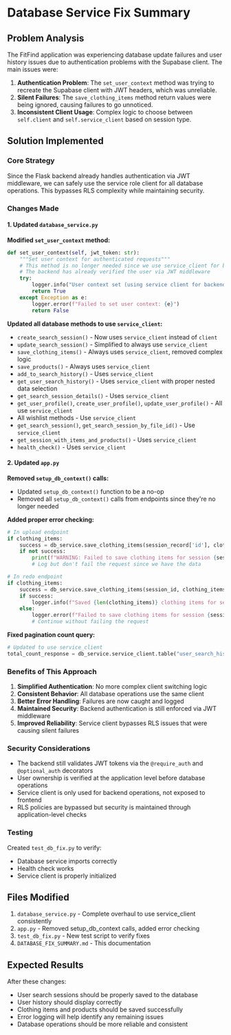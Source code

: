 # Database Service Fix Summary

## Problem Analysis

The FitFind application was experiencing database update failures and user history issues due to authentication problems with the Supabase client. The main issues were:

1. **Authentication Problem**: The `set_user_context` method was trying to recreate the Supabase client with JWT headers, which was unreliable.
2. **Silent Failures**: The `save_clothing_items` method return values were being ignored, causing failures to go unnoticed.
3. **Inconsistent Client Usage**: Complex logic to choose between `self.client` and `self.service_client` based on session type.

## Solution Implemented

### Core Strategy
Since the Flask backend already handles authentication via JWT middleware, we can safely use the service role client for all database operations. This bypasses RLS complexity while maintaining security.

### Changes Made

#### 1. Updated `database_service.py`

**Modified `set_user_context` method:**
```python
def set_user_context(self, jwt_token: str):
    """Set user context for authenticated requests"""
    # This method is no longer needed since we use service_client for backend operations
    # The backend has already verified the user via JWT middleware
    try:
        logger.info("User context set (using service client for backend operations)")
        return True
    except Exception as e:
        logger.error(f"Failed to set user context: {e}")
        return False
```

**Updated all database methods to use `service_client`:**
- `create_search_session()` - Now uses `service_client` instead of `client`
- `update_search_session()` - Simplified to always use `service_client`
- `save_clothing_items()` - Always uses `service_client`, removed complex logic
- `save_products()` - Always uses `service_client`
- `add_to_search_history()` - Uses `service_client`
- `get_user_search_history()` - Uses `service_client` with proper nested data selection
- `get_search_session_details()` - Uses `service_client`
- `get_user_profile()`, `create_user_profile()`, `update_user_profile()` - All use `service_client`
- All wishlist methods - Use `service_client`
- `get_search_session()`, `get_search_session_by_file_id()` - Use `service_client`
- `get_session_with_items_and_products()` - Uses `service_client`
- `health_check()` - Uses `service_client`

#### 2. Updated `app.py`

**Removed `setup_db_context()` calls:**
- Updated `setup_db_context()` function to be a no-op
- Removed all `setup_db_context()` calls from endpoints since they're no longer needed

**Added proper error checking:**
```python
# In upload endpoint
if clothing_items:
    success = db_service.save_clothing_items(session_record['id'], clothing_items)
    if not success:
        print(f"WARNING: Failed to save clothing items for session {session_record['id']}")
        # Log but don't fail the request since we have the data

# In redo endpoint  
if clothing_items:
    success = db_service.save_clothing_items(session_id, clothing_items)
    if success:
        logger.info(f"Saved {len(clothing_items)} clothing items for session {session_id}")
    else:
        logger.error(f"Failed to save clothing items for session {session_id}")
        # Continue without failing the request
```

**Fixed pagination count query:**
```python
# Updated to use service_client
total_count_response = db_service.service_client.table("user_search_history").select("id", count="exact").eq("user_id", user_id).execute()
```

### Benefits of This Approach

1. **Simplified Authentication**: No more complex client switching logic
2. **Consistent Behavior**: All database operations use the same client
3. **Better Error Handling**: Failures are now caught and logged
4. **Maintained Security**: Backend authentication is still enforced via JWT middleware
5. **Improved Reliability**: Service client bypasses RLS issues that were causing silent failures

### Security Considerations

- The backend still validates JWT tokens via the `@require_auth` and `@optional_auth` decorators
- User ownership is verified at the application level before database operations
- Service client is only used for backend operations, not exposed to frontend
- RLS policies are bypassed but security is maintained through application-level checks

### Testing

Created `test_db_fix.py` to verify:
- Database service imports correctly
- Health check works
- Service client is properly initialized

## Files Modified

1. `database_service.py` - Complete overhaul to use service_client consistently
2. `app.py` - Removed setup_db_context calls, added error checking
3. `test_db_fix.py` - New test script to verify fixes
4. `DATABASE_FIX_SUMMARY.md` - This documentation

## Expected Results

After these changes:
- User search sessions should be properly saved to the database
- User history should display correctly
- Clothing items and products should be saved successfully
- Error logging will help identify any remaining issues
- Database operations should be more reliable and consistent 